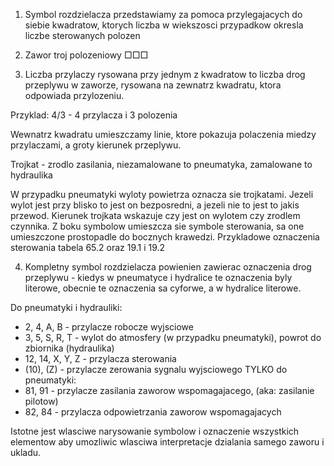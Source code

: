 1. Symbol rozdzielacza przedstawiamy za pomoca przylegajacych do siebie kwadratow, ktorych liczba w wiekszosci przypadkow okresla liczbe sterowanych polozen

2. Zawor troj polozeniowy □□□

3. Liczba przylaczy rysowana przy jednym z kwadratow to liczba drog przeplywu w zaworze, rysowana na zewnatrz kwadratu, ktora odpowiada przylozeniu.

Przyklad:
4/3 - 4 przylacza i 3 polozenia

Wewnatrz kwadratu umieszczamy linie, ktore pokazuja polaczenia miedzy przylaczami, a groty kierunek przeplywu.

Trojkat - zrodlo zasilania, niezamalowane to pneumatyka, zamalowane to hydraulika

W przypadku pneumatyki wyloty powietrza oznacza sie trojkatami. Jezeli wylot jest przy blisko to jest on bezposredni, a jezeli nie to jest to jakis przewod. Kierunek trojkata wskazuje czy jest on wylotem czy zrodlem czynnika. Z boku symbolow umieszcza sie symbole sterowania, sa one umieszczone prostopadle do bocznych krawedzi. Przykladowe oznaczenia sterowania tabela 65.2 oraz 19.1 i 19.2 

4. Kompletny symbol rozdzielacza powienien zawierac oznaczenia drog przeplywu - kiedys w pneumatyce i hydralice te oznaczenia byly literowe, obecnie te oznaczenia sa cyforwe, a w hydralice literowe.

Do pneumatyki i hydrauliki:
- 2, 4, A, B - przylacze robocze wyjsciowe
- 3, 5, S, R, T - wylot do atmosfery (w przypadku pneumatyki), powrot do zbiornika (hydraulika)
- 12, 14, X, Y, Z - przylacza sterowania
- (10), (Z) - przylacze zerowania sygnalu wyjsciowego
TYLKO do pneumatyki:
- 81, 91 - przylacze zasilania zaworow wspomagajacego, (aka: zasilanie pilotow)
- 82, 84 - przylacza odpowietrzania zaworow wspomagajacych

Istotne jest wlasciwe narysowanie symbolow i oznaczenie wszystkich elementow aby umozliwic wlasciwa interpretacje dzialania samego zaworu i ukladu.
